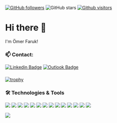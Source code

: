 [![GitHub followers](https://img.shields.io/github/followers/ofarukkutluay?style=social)](https://github.com/ofarukkutluay?tab=followers)
![GitHub stars](https://img.shields.io/github/stars/ofarukkutluay?style=social)
[![Github visitors](https://visitor-badge.glitch.me/badge?page_id=ofarukkutluay.visitor-badge)](https://gitHub.com/ofarukkutluay/StrapDown.js/stargazers/)


# Hi there 👋
I'm Ömer Faruk!

### :mailbox: Contact:

[![Linkedin Badge](https://img.shields.io/badge/-LinkedIn-blue?style=flat-square&logo=Linkedin&logoColor=white&link=https://www.linkedin.com/in/ofarukkutluay/)](https://www.linkedin.com/in/ofarukkutluay/) [![Outlook Badge](https://img.shields.io/badge/email--000?style=social&logo=microsoft-outlook&logoColor=0078d4&link=mailto:ofarukkutluay@outlook.com)](mailto:ofarukkutluay@outlook.com)

### 

[![trophy](https://github-profile-trophy.vercel.app/?username=ryo-ma&theme=onedark)](https://github.com/ryo-ma/github-profile-trophy)

  
### 🛠 Technologies & Tools 

<img src="https://img.shields.io/badge/C%23-black?style=for-the-badge&logo=c-sharp&logoColor=white"></img>
<img src="https://img.shields.io/badge/.NET-black?style=for-the-badge&logo=.net&logoColor=white"></img>
<img src="https://img.shields.io/badge/Java-black?style=for-the-badge&logo=java&logoColor=white"></img>
<img src="https://img.shields.io/badge/Spring-black?style=for-the-badge&logo=spring&logoColor=white"></img>
<img src="https://img.shields.io/badge/Angular-black?style=for-the-badge&logo=angular&logoColor=white"></img>
<img src="https://img.shields.io/badge/Microsoft_SQL_Server-black?style=for-the-badge&logo=microsoft-sql-server&logoColor=white"></img>
<img src="https://img.shields.io/badge/HTML5-black?style=for-the-badge&logo=html5&logoColor=white"></img>
<img src="https://img.shields.io/badge/CSS3-black?style=for-the-badge&logo=css3&logoColor=white"></img>
<img src="https://img.shields.io/badge/JavaScript-black?style=for-the-badge&logo=javascript&logoColor=F7DF1E"></img>
<img src="https://img.shields.io/badge/TypeScript-black?style=for-the-badge&logo=typescript&logoColor=white"></img>
<img src="https://img.shields.io/badge/Bootstrap-black?style=for-the-badge&logo=bootstrap&logoColor=white"></img>
<img src="https://img.shields.io/badge/jQuery-black?style=for-the-badge&logo=jquery&logoColor=white"></img>
<img src="https://img.shields.io/badge/React-black?style=for-the-badge&logo=react&logoColor=61DAFB"></img>
<img src="https://img.shields.io/badge/GitHub-black?style=for-the-badge&logo=github&logoColor=white"></img>



  <p>
  <img src="https://github-readme-stats.vercel.app/api/top-langs/?username=ofarukkutluay&layout=compact&show_icons=true&theme=light">
  </p>

</p>
